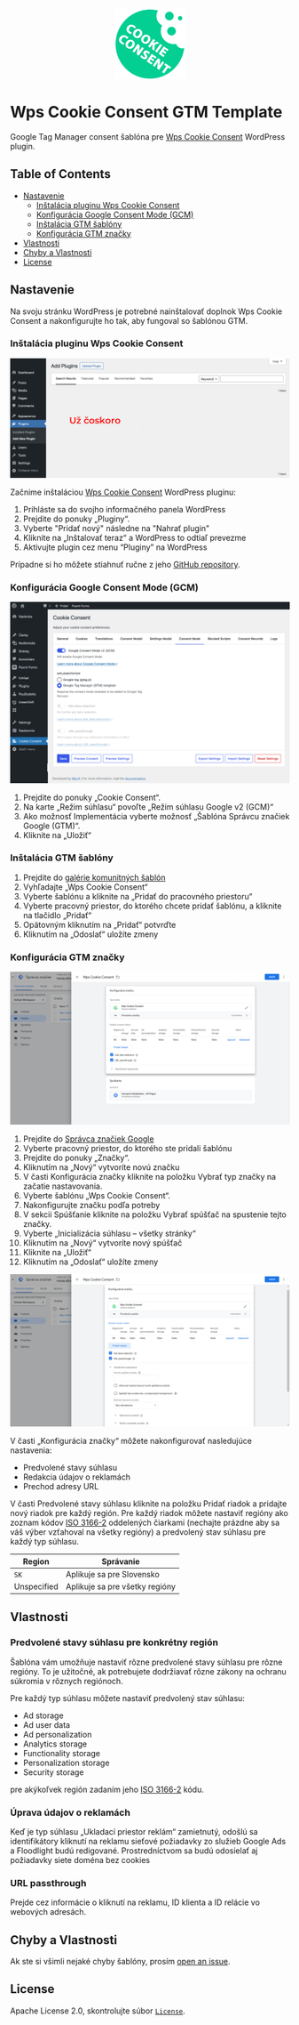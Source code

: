 <p align="center">
    <img width="128" height="128" src="./assets/icon.png" />
</p>

# Wps Cookie Consent GTM Template

Google Tag Manager consent šablóna pre 
[Wps Cookie Consent](https://github.com/drimlon/wps-cookie-consent/) WordPress plugin.

## Table of Contents

* [Nastavenie](#setup)
  * [Inštalácia pluginu Wps Cookie Consent](#install-the-wps-cookie-consent-plugin)
  * [ Konfigurácia Google Consent Mode (GCM)](#configure-google-consent-mode-gcm)
  * [Inštalácia GTM šablóny](#install-the-gtm-template)
  * [Konfigurácia GTM značky](#configure-the-gtm-tag)
* [Vlastnosti](#Vlastnosti)
* [Chyby a Vlastnosti](#bugs--Vlastnosti)
* [License](#License)

## Nastavenie

Na svoju stránku WordPress je potrebné nainštalovať doplnok Wps Cookie Consent
a nakonfigurujte ho tak, aby fungoval so šablónou GTM.

### Inštalácia pluginu Wps Cookie Consent

![wp-admin](./assets/screenshots/wp-admin.png)

Začnime inštaláciou
[Wps Cookie Consent](https://github.com/drimlon/wps-cookie-consent/) WordPress pluginu:

1. Prihláste sa do svojho informačného panela WordPress
2. Prejdite do ponuky „Pluginy“.
3. Vyberte "Pridať nový" následne na "Nahrať plugin"
4. Kliknite na „Inštalovať teraz“ a WordPress to odtiaľ prevezme
5. Aktivujte plugin cez menu “Pluginy” na WordPress

Prípadne si ho môžete stiahnuť ručne z jeho
[GitHub repository](https://github.com/drimlon/wps-cookie-consent).

###  Konfigurácia Google Consent Mode (GCM)

![consent mode](./assets/screenshots/consent-mode.png)

1. Prejdite do ponuky „Cookie Consent“.
2. Na karte „Režim súhlasu“ povoľte „Režim súhlasu Google v2 (GCM)“
3. Ako možnosť Implementácia vyberte možnosť „Šablóna Správcu značiek Google (GTM)“.
4. Kliknite na „Uložiť“

### Inštalácia GTM šablóny

1. Prejdite do [galérie komunitných šablón](https://tagmanager.google.com/gallery/)
2. Vyhľadajte „Wps Cookie Consent“
3. Vyberte šablónu a kliknite na „Pridať do pracovného priestoru“
4. Vyberte pracovný priestor, do ktorého chcete pridať šablónu, a kliknite na tlačidlo „Pridať“
5. Opätovným kliknutím na „Pridať“ potvrďte
6. Kliknutím na „Odoslať“ uložíte zmeny

### Konfigurácia GTM značky

![GTM tag](./assets/screenshots/gtm-tag.png)

1. Prejdite do [Správca značiek Google](https://tagmanager.google.com/)
2. Vyberte pracovný priestor, do ktorého ste pridali šablónu
3. Prejdite do ponuky „Značky“.
4. Kliknutím na „Nový“ vytvoríte novú značku
5. V časti Konfigurácia značky kliknite na položku Vybrať typ značky na začatie nastavovania.
6. Vyberte šablónu „Wps Cookie Consent“.
7. Nakonfigurujte značku podľa potreby
8. V sekcii Spúšťanie kliknite na položku Vybrať spúšťač na spustenie tejto značky.
9. Vyberte „Inicializácia súhlasu – všetky stránky“
10. Kliknutím na „Nový“ vytvoríte nový spúšťač
11. Kliknite na „Uložiť“
12. Kliknutím na „Odoslať“ uložíte zmeny

![GTM configuration](./assets/screenshots/gtm-config.png)

V časti „Konfigurácia značky“ môžete nakonfigurovať nasledujúce nastavenia:

* Predvolené stavy súhlasu
* Redakcia údajov o reklamách
* Prechod adresy URL

V časti Predvolené stavy súhlasu kliknite na položku Pridať riadok a pridajte nový riadok pre každý región. Pre každý riadok môžete nastaviť
regióny ako zoznam kódov [ISO 3166-2](https://en.wikipedia.org/wiki/ISO_3166-2) oddelených čiarkami (nechajte prázdne
aby sa váš výber vzťahoval na všetky regióny) a predvolený stav súhlasu pre každý typ súhlasu.


| Region      | Správanie                                  |
|-------------|--------------------------------------------|
| `SK`        | Aplikuje sa pre Slovensko                  |
| Unspecified | Aplikuje sa pre všetky regióny             |

## Vlastnosti

### Predvolené stavy súhlasu pre konkrétny región

Šablóna vám umožňuje nastaviť rôzne predvolené stavy súhlasu pre rôzne regióny. To je užitočné, ak potrebujete
dodržiavať rôzne zákony na ochranu súkromia v rôznych regiónoch.

Pre každý typ súhlasu môžete nastaviť predvolený stav súhlasu:

* Ad storage
* Ad user data
* Ad personalization
* Analytics storage
* Functionality storage
* Personalization storage
* Security storage

pre akýkoľvek región zadaním jeho [ISO 3166-2](https://en.wikipedia.org/wiki/ISO_3166-2) kódu.

### Úprava údajov o reklamách

Keď je typ súhlasu „Ukladací priestor reklám“ zamietnutý, odošlú sa identifikátory kliknutí na reklamu
sieťové požiadavky zo služieb Google Ads a Floodlight budú redigované. Prostredníctvom sa budú odosielať aj požiadavky siete
doména bez cookies

### URL passthrough

Prejde cez informácie o kliknutí na reklamu, ID klienta a ID relácie vo webových adresách.

## Chyby a Vlastnosti

Ak ste si všimli nejaké chyby šablóny, prosím
[open an issue](https://github.com/drimlon/wps-cookie-consent-gtm-template/issues).

## License

Apache License 2.0, skontrolujte súbor [`License`](./LICENSE).
